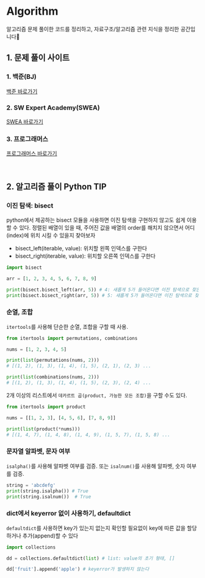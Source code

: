 # Algorithm

알고리즘 문제 풀이한 코드를 정리하고, 자료구조/알고리즘 관련 지식을 정리한 공간입니다🧐

## 1. 문제 풀이 사이트

### 1. 백준(BJ)

[백준 바로가기](https://www.acmicpc.net)

### 2. SW Expert Academy(SWEA)

[SWEA 바로가기](https://www.swexpertacademy.com)

### 3. 프로그래머스

[프로그래머스 바로가기](https://programmers.co.kr/)

<br />

## 2. 알고리즘 풀이 Python TIP

### 이진 탐색: bisect

python에서 제공하는 bisect 모듈을 사용하면 이진 탐색을 구현하지 않고도 쉽게 이용할 수 있다.
정렬된 배열이 있을 때, 주어진 값을 배열의 order를 해치지 않으면서 어디(index)에 위치 시킬 수 있을지 찾아보자

- bisect_left(iterable, value): 위치할 왼쪽 인덱스를 구한다
- bisect_right(iterable, value): 위치할 오른쪽 인덱스를 구한다

```python
import bisect

arr = [1, 2, 3, 4, 5, 6, 7, 8, 9]

print(bisect.bisect_left(arr, 5)) # 4: 새롭게 5가 들어온다면 이진 탐색으로 찾은 값을 기준으로 왼쪽에 위치
print(bisect.bisect_right(arr, 5)) # 5: 새롭게 5가 들어온다면 이진 탐색으로 찾은 값을 기준으로 오른쪽에 위치
```

### 순열, 조합

`itertools`를 사용해 단순한 순열, 조합을 구할 때 사용.

```python
from itertools import permutations, combinations

nums = [1, 2, 3, 4, 5]

print(list(permutations(nums, 2)))
# [(1, 2), (1, 3), (1, 4), (1, 5), (2, 1), (2, 3) ...

print(list(combinations(nums, 2)))
# [(1, 2), (1, 3), (1, 4), (1, 5), (2, 3), (2, 4) ...
```

2개 이상의 리스트에서 `데카르트 곱(product, 가능한 모든 조합)`을 구할 수도 있다.

```python
from itertools import product

nums = [[1, 2, 3], [4, 5, 6], [7, 8, 9]]

print(list(product(*nums)))
# [(1, 4, 7), (1, 4, 8), (1, 4, 9), (1, 5, 7), (1, 5, 8) ...
```

### 문자열 알파벳, 문자 여부

`isalpha()`를 사용해 알파벳 여부를 검증. 또는 `isalnum()`를 사용해 알파벳, 숫자 여부를 검증.

```python
string = 'abcdefg'
print(string.isalpha()) # True
print(string.isalnum())  # True

```

### dict에서 keyerror 없이 사용하기, defaultdict

`defaultdict`를 사용하면 key가 있는지 없는지 확인할 필요없이 key에 따른 값을 할당하거나 추가(append)할 수 있다

```python
import collections

dd = collections.defaultdict(list) # list: value의 초기 형태, []

dd['fruit'].append('apple') # keyerror가 발생하지 않는다
```
